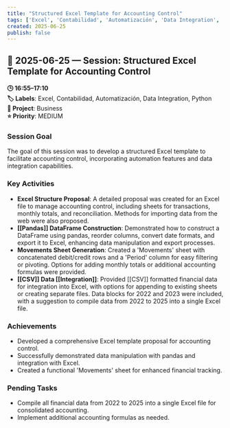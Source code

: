 ```yaml
---
title: "Structured Excel Template for Accounting Control"
tags: ['Excel', 'Contabilidad', 'Automatización', 'Data Integration', 'Python']
created: 2025-06-25
publish: false
---
```


## 📅 2025-06-25 — Session: Structured Excel Template for Accounting Control

**🕒 16:55–17:10**  
**🏷️ Labels**: Excel, Contabilidad, Automatización, Data Integration, Python  
**📂 Project**: Business  
**⭐ Priority**: MEDIUM  


### Session Goal
The goal of this session was to develop a structured Excel template to facilitate accounting control, incorporating automation features and data integration capabilities.

### Key Activities
- **Excel Structure Proposal**: A detailed proposal was created for an Excel file to manage accounting control, including sheets for transactions, monthly totals, and reconciliation. Methods for importing data from the web were also proposed.
- **[[Pandas]] DataFrame Construction**: Demonstrated how to construct a DataFrame using pandas, reorder columns, convert date formats, and export it to Excel, enhancing data manipulation and export processes.
- **Movements Sheet Generation**: Created a 'Movements' sheet with concatenated debit/credit rows and a 'Period' column for easy filtering or pivoting. Options for adding monthly totals or additional accounting formulas were provided.
- **[[CSV]] Data [[Integration]]**: Provided [[CSV]] formatted financial data for integration into Excel, with options for appending to existing sheets or creating separate files. Data blocks for 2022 and 2023 were included, with a suggestion to compile data from 2022 to 2025 into a single Excel file.

### Achievements
- Developed a comprehensive Excel template proposal for accounting control.
- Successfully demonstrated data manipulation with pandas and integration with Excel.
- Created a functional 'Movements' sheet for enhanced financial tracking.

### Pending Tasks
- Compile all financial data from 2022 to 2025 into a single Excel file for consolidated accounting.
- Implement additional accounting formulas as needed.
